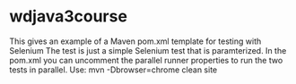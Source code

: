 # wdjava3course
This gives an example of a Maven pom.xml template for testing with Selenium
The test is just a simple Selenium test that is paramterized.
In the pom.xml you can uncomment the parallel runner properties to run the two tests in parallel.
Use: mvn -Dbrowser=chrome clean site
